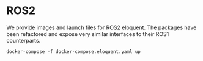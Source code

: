 # ROS2

We provide images and launch files for ROS2 eloquent.
The packages have been refactored and expose very similar interfaces to their ROS1 counterparts.

```
docker-compose -f docker-compose.eloquent.yaml up
```
